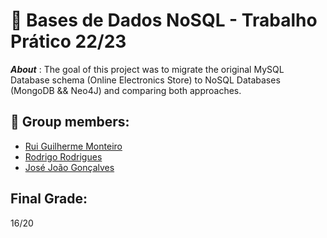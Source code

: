 <!-- ABOUT THE PROJECT -->
# :pushpin: Bases de Dados NoSQL - Trabalho Prático 22/23

***About*** : The goal of this project was to migrate the original MySQL Database schema (Online Electronics Store) to NoSQL Databases (MongoDB && Neo4J) and comparing both approaches.

## :handshake: Group members: 
- [Rui Guilherme Monteiro](https://github.com/rushmetra)    
- [Rodrigo Rodrigues](https://github.com/webst2r)  
- [José João Gonçalves](https://github.com/jjgonc)   


## Final Grade:
16/20
